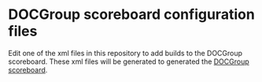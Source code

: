 # DOCGroup scoreboard configuration files

Edit one of the xml files in this repository to add builds to the
DOCGroup scoreboard. These xml files will be generated to generated
the [DOCGroup scoreboard](http://www.dre.vanderbilt.edu/scoreboard/).
